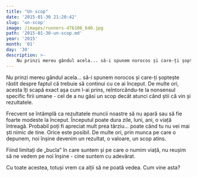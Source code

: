 ```yaml
---
title: "Un scop"
date: '2015-01-30 21:20:42'
slug: 'un-scop'
image: /images/runners-476106_640.jpg
path: '2015-01-30-un-scop.md'
year: '2015'
month: '01'
day: '30'
description: >-
    Nu prinzi mereu gândul acela... să-i spunem norocos și care-ți șoptește răstit despre faptul că trebuie să continui cu ce ai început. De multe ori, acesta îți scapă exact așa cum l-ai prins, reîntorcâ
---
```

<div class="kg-card-markdown"><p>Nu prinzi mereu gândul acela... să-i spunem norocos și care-ți șoptește răstit despre faptul că trebuie să continui cu ce ai început. De multe ori, acesta îți scapă exact așa cum l-ai prins, reîntorcându-te la nonsensul specific firii umane - cel de a nu găsi un scop decât atunci când știi că vin și rezultatele.</p>
<p>Frecvent se întâmplă ca rezultatele muncii noastre să nu apară sau să fie foarte modeste la început. Începutul poate dura zile, luni, ani, o viață întreagă. Probabil poți fi apreciat mult prea târziu... poate când tu nu vei mai ști nimic de tine. Orice este posibil. De multe ori, prin munca pe care o depunem, noi înșine devenim un rezultat, o valoare, un scop atins.</p>
<p>Fiind limitați de „bucla” în care suntem și pe care o numim viață, nu reușim să ne vedem pe noi înșine - cine suntem cu adevărat.</p>
<p>Cu toate acestea, totuși vrem ca alții să ne poată vedea. Cum vine asta?</p>
<p> </p>
</div>
    